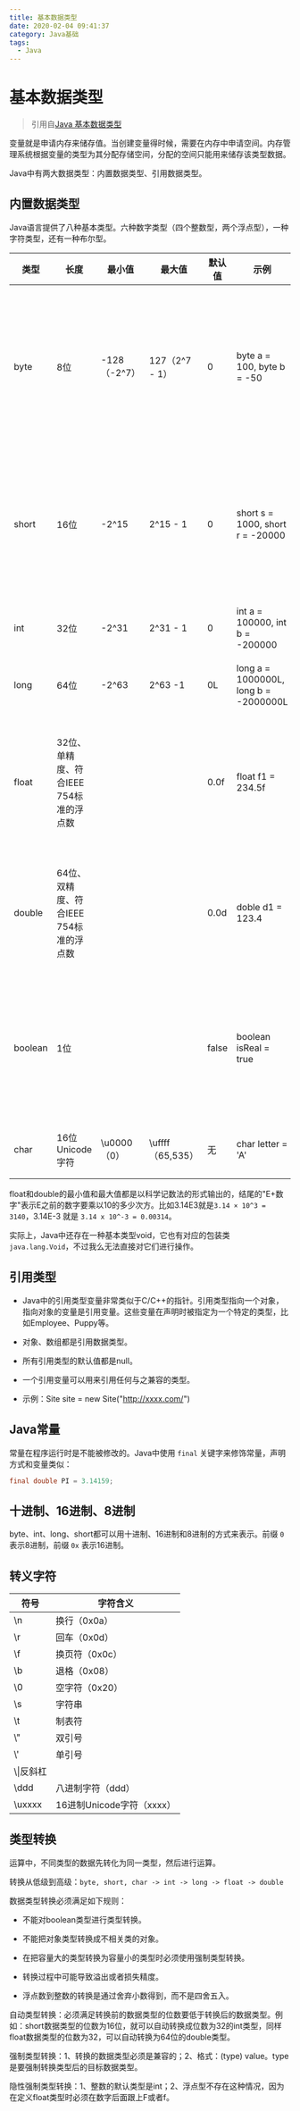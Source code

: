 ```yaml
---
title: 基本数据类型
date: 2020-02-04 09:41:37
category: Java基础
tags: 
  - Java
---
```


# 基本数据类型

> 引用自[Java 基本数据类型](http://www.runoob.com/java/java-basic-datatypes.html)

变量就是申请内存来储存值。当创建变量得时候，需要在内存中申请空间。内存管理系统根据变量的类型为其分配存储空间，分配的空间只能用来储存该类型数据。

Java中有两大数据类型：内置数据类型、引用数据类型。

## 内置数据类型

Java语言提供了八种基本类型。六种数字类型（四个整数型，两个浮点型），一种字符类型，还有一种布尔型。

|类型|长度|最小值|最大值|默认值|示例|备注|
|---|---|---|---|---|---|---|
|byte|8位|-128（-2^7）|127（2^7 - 1）|0|byte a = 100, byte b = -50|byte 类型用在大型数组中节约空间，主要代替整数，因为 byte 变量占用的空间只有 int 类型的四分之一|
|short|16位|-2^15|2^15 - 1|0|short s = 1000, short r = -20000|Short 数据类型也可以像 byte 那样节省空间，一个short变量是int型变量所占空间的二分之一|
|int|32位|-2^31|2^31 - 1|0|int a = 100000, int b = -200000|一般地整型变量默认为 int 类型|
|long|64位|-2^63|2^63 -1|0L|long a = 1000000L, long b = -2000000L|主要使用在需要比较大整数的系统上|
|float|32位、单精度、符合IEEE 754标准的浮点数|||0.0f|float f1 = 234.5f|float 在储存大型浮点数组的时候可节省内存空间，浮点数不能用来表示精确的值，如货币|
|double|64位、双精度、符合IEEE 754标准的浮点数|||0.0d|doble d1 = 123.4|浮点数的默认类型为double类型，double类型同样不能表示精确的值，如货币|
|boolean|1位|||false|boolean isReal = true|boolean类型只有两个取值：true 和 false；该类型只作为一种标志来记录 true/false 情况|
|char|16位Unicode字符|\u0000（0）|\uffff（65,535）|无|char letter = 'A'|char 数据类型可以储存任何字符|

float和double的最小值和最大值都是以科学记数法的形式输出的，结尾的"E+数字"表示E之前的数字要乘以10的多少次方。比如3.14E3就是`3.14 × 10^3 = 3140`，3.14E-3 就是 `3.14 x 10^-3 = 0.00314`。

实际上，Java中还存在一种基本类型void，它也有对应的包装类 `java.lang.Void`，不过我么无法直接对它们进行操作。

## 引用类型

- Java中的引用类型变量非常类似于C/C++的指针。引用类型指向一个对象，指向对象的变量是引用变量。这些变量在声明时被指定为一个特定的类型，比如Employee、Puppy等。

- 对象、数组都是引用数据类型。

- 所有引用类型的默认值都是null。

- 一个引用变量可以用来引用任何与之兼容的类型。

- 示例：Site site = new Site("http://xxxx.com/")

## Java常量

常量在程序运行时是不能被修改的。Java中使用 `final` 关键字来修饰常量，声明方式和变量类似：

```Java
final double PI = 3.14159;
```

## 十进制、16进制、8进制

byte、int、long、short都可以用十进制、16进制和8进制的方式来表示。前缀 `0` 表示8进制，前缀 `0x` 表示16进制。

## 转义字符

|符号|字符含义|
|---|---|
|\n|换行（0x0a）|
|\r|回车（0x0d）|
|\f|换页符（0x0c）|
|\b|退格（0x08）|
|\0|空字符（0x20）|
|\s|字符串|
|\t|制表符|
|\\"|双引号|
|\\'|单引号|
|\\\\|反斜杠|
|\ddd|八进制字符（ddd）|
|\uxxxx|16进制Unicode字符（xxxx）|

## 类型转换

运算中，不同类型的数据先转化为同一类型，然后进行运算。

转换从低级到高级：`byte, short, char -> int -> long -> float -> double`

数据类型转换必须满足如下规则：

- 不能对boolean类型进行类型转换。

- 不能把对象类型转换成不相关类的对象。

- 在把容量大的类型转换为容量小的类型时必须使用强制类型转换。

- 转换过程中可能导致溢出或者损失精度。

- 浮点数到整数的转换是通过舍弃小数得到，而不是四舍五入。

自动类型转换：必须满足转换前的数据类型的位数要低于转换后的数据类型。例如：short数据类型的位数为16位，就可以自动转换成位数为32的int类型，同样float数据类型的位数为32，可以自动转换为64位的double类型。

强制类型转换：1、转换的数据类型必须是兼容的；2、格式：(type) value。type是要强制转换类型后的目标数据类型。

隐性强制类型转换：1、整数的默认类型是int；2、浮点型不存在这种情况，因为在定义float类型时必须在数字后面跟上F或者f。